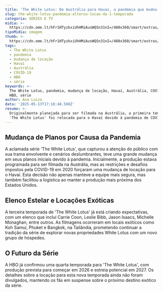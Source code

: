 ```yaml
---
title: 'The White Lotus: De Austrália para Havaí, a pandemia que mudou tudo'
slug: the-white-lotus-pandemia-alterou-locao-da-1-temporada
categoria: SÉRIES E TV
midia: >-
  https://cdn.ome.lt/hFr1HTyzkxiUhHMiAusWQSn31nI=/480x360/smart/extras/conteudos/omelete_THUMB_-_2025-05-13T135223.851.png
tipoMidia: imagem
thumb: >-
  https://cdn.ome.lt/hFr1HTyzkxiUhHMiAusWQSn31nI=/480x360/smart/extras/conteudos/omelete_THUMB_-_2025-05-13T135223.851.png
tags:
  - The White Lotus
  - pandemia
  - mudança de locação
  - Havaí
  - Austrália
  - COVID-19
  - HBO
  - série
keywords: >-
  The White Lotus, pandemia, mudança de locação, Havaí, Austrália, COVID-19,
  HBO, série
author: Ana Luiza
data: '2025-05-13T17:18:48.508Z'
resumo: >-
  Originalmente planejada para ser filmada na Austrália, a primeira temporada de
  'The White Lotus' foi relocada para o Havaí devido à pandemia de COVID-19.
---
```


## Mudança de Planos por Causa da Pandemia

A aclamada série 'The White Lotus', que capturou a atenção do público com sua trama envolvente e cenários deslumbrantes, teve uma grande mudança em seus planos iniciais devido à pandemia. Inicialmente, a produção estava programada para ser filmada na Austrália, mas as restrições e desafios impostos pela COVID-19 em 2020 forçaram uma mudança de locação para o Havaí. Esta decisão não apenas manteve a equipe mais segura, mas também facilitou a logística ao manter a produção mais próxima dos Estados Unidos.

## Elenco Estelar e Locações Exóticas

A terceira temporada de 'The White Lotus' já está criando expectativas, com um elenco que inclui Carrie Coon, Leslie Bibb, Jason Isaacs, Michelle Monaghan, entre outros. As filmagens ocorreram em locais exóticos como Koh Samui, Phuket e Bangkok, na Tailândia, prometendo continuar a tradição da série de explorar novas propriedades White Lotus com um novo grupo de hóspedes.

## O Futuro da Série

A HBO já confirmou uma quarta temporada para 'The White Lotus', com produção prevista para começar em 2026 e estreia potencial em 2027. Os detalhes sobre a locação para esta nova temporada ainda não foram divulgados, mantendo os fãs em suspense sobre o próximo destino exótico da série.

